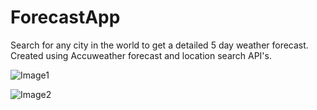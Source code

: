 # ForecastApp
Search for any city in the world to get a detailed 5 day weather forecast. Created using Accuweather forecast and location search API's.

![Image1](https://i.imgur.com/lgmLEVq.png)

![Image2](https://i.imgur.com/0bNQxhX.png)
